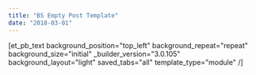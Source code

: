 ```yaml
---
title: "BS Empty Post Template"
date: "2018-03-01"
---
```


\[et\_pb\_text background\_position="top\_left" background\_repeat="repeat" background\_size="initial" \_builder\_version="3.0.105" background\_layout="light" saved\_tabs="all" template\_type="module" /\]
